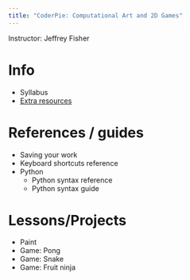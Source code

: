 ```yaml
---
title: "CoderPie: Computational Art and 2D Games"
---
```

Instructor: Jeffrey Fisher

# Info
- Syllabus
- [Extra resources](extra)

# References / guides
- Saving your work
- Keyboard shortcuts reference
- Python
	- Python syntax reference
	- Python syntax guide
# Lessons/Projects
- Paint
- Game: Pong
- Game: Snake
- Game: Fruit ninja
